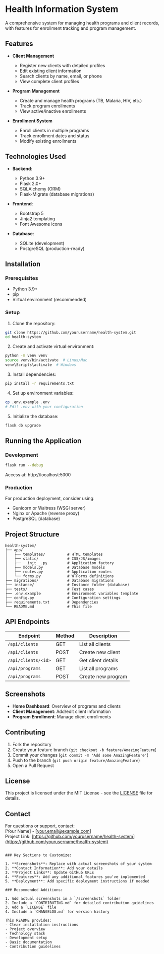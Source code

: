 
# Health Information System

A comprehensive system for managing health programs and client records, with features for enrollment tracking and program management.

## Features

- **Client Management**
  - Register new clients with detailed profiles
  - Edit existing client information
  - Search clients by name, email, or phone
  - View complete client profiles

- **Program Management**
  - Create and manage health programs (TB, Malaria, HIV, etc.)
  - Track program enrollments
  - View active/inactive enrollments

- **Enrollment System**
  - Enroll clients in multiple programs
  - Track enrollment dates and status
  - Modify existing enrollments

## Technologies Used

- **Backend**:
  - Python 3.9+
  - Flask 2.0+
  - SQLAlchemy (ORM)
  - Flask-Migrate (database migrations)

- **Frontend**:
  - Bootstrap 5
  - Jinja2 templating
  - Font Awesome icons

- **Database**:
  - SQLite (development)
  - PostgreSQL (production-ready)

## Installation

### Prerequisites
- Python 3.9+
- pip
- Virtual environment (recommended)

### Setup

1. Clone the repository:
```bash
git clone https://github.com/yourusername/health-system.git
cd health-system
```

2. Create and activate virtual environment:
```bash
python -m venv venv
source venv/bin/activate  # Linux/Mac
venv\Scripts\activate  # Windows
```

3. Install dependencies:
```bash
pip install -r requirements.txt
```

4. Set up environment variables:
```bash
cp .env.example .env
# Edit .env with your configuration
```

5. Initialize the database:
```bash
flask db upgrade
```

## Running the Application

### Development
```bash
flask run --debug
```
Access at: http://localhost:5000

### Production
For production deployment, consider using:
- Gunicorn or Waitress (WSGI server)
- Nginx or Apache (reverse proxy)
- PostgreSQL (database)

## Project Structure

```
health-system/
├── app/
│   ├── templates/          # HTML templates
│   ├── static/             # CSS/JS/images
│   ├── __init__.py         # Application factory
│   ├── models.py           # Database models
│   ├── routes.py           # Application routes
│   └── forms.py            # WTForms definitions
├── migrations/             # Database migrations
├── instance/               # Instance folder (database)
├── tests/                  # Test cases
├── .env.example            # Environment variables template
├── config.py               # Configuration settings
├── requirements.txt        # Dependencies
└── README.md               # This file
```

## API Endpoints

| Endpoint | Method | Description |
|----------|--------|-------------|
| `/api/clients` | GET | List all clients |
| `/api/clients` | POST | Create new client |
| `/api/clients/<id>` | GET | Get client details |
| `/api/programs` | GET | List all programs |
| `/api/programs` | POST | Create new program |

## Screenshots

<!-- Add actual screenshots later -->
- **Home Dashboard**: Overview of programs and clients
- **Client Management**: Add/edit client information
- **Program Enrollment**: Manage client enrollments

## Contributing

1. Fork the repository
2. Create your feature branch (`git checkout -b feature/AmazingFeature`)
3. Commit your changes (`git commit -m 'Add some AmazingFeature'`)
4. Push to the branch (`git push origin feature/AmazingFeature`)
5. Open a Pull Request

## License

This project is licensed under the MIT License - see the [LICENSE](LICENSE) file for details.

## Contact

For questions or support, contact:  
[Your Name] - [your.email@example.com]  
Project Link: [https://github.com/yourusername/health-system](https://github.com/yourusername/health-system)
```

### Key Sections to Customize:

1. **Screenshots**: Replace with actual screenshots of your system
2. **Contact Information**: Add your details
3. **Project Links**: Update GitHub URLs
4. **Features**: Add any additional features you've implemented
5. **Deployment**: Add specific deployment instructions if needed

### Recommended Additions:

1. Add actual screenshots in a `/screenshots` folder
2. Include a `CONTRIBUTING.md` for detailed contribution guidelines
3. Add a `LICENSE` file
4. Include a `CHANGELOG.md` for version history

This README provides:
- Clear installation instructions
- Project overview
- Technology stack
- Development setup
- Basic documentation
- Contribution guidelines
